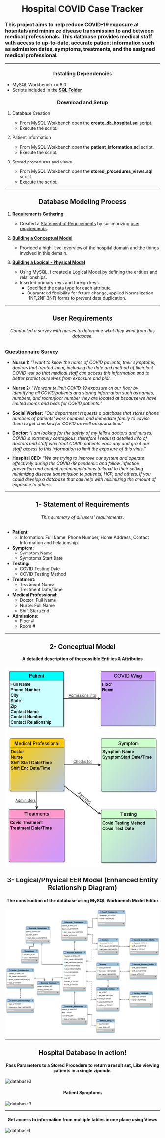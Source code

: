 # <div align="center">  Hospital COVID Case Tracker </div>
###	This project aims to help reduce COVID-19 exposure at hospitals and minimize disease transmission to and between medical professionals. This database provides medical staff with access to up-to-date, accurate patient information such as admission dates, symptoms, treatments, and the assigned medical professional.
----------------------------------------------------------------------------------
###	<div align="center">Installing Dependencies   </div> 
*	MySQL Workbench >= 8.0.
*	Scripts included in the **[SQL Folder](https://github.com/HmSalah/COVID_case_tracker/tree/main/SQL)**.
###	<div align="center"> Download and Setup  </div> 
1.	Database Creation
	*	From MySQL Workbench open the **create_db_hospital.sql** script.
	*	Execute the script.
	
2.	Patient Information
	*	From MySQL Workbench open the **patient_information.sql** script.
	*	Execute the script.
	
3.	Stored procedures and views
	*	From MySQL Workbench open the **stored_procedures_views.sql** script.
	*	Execute the script.
-----------------------------------------------------------------------------------	
##	<div align="center"> Database Modeling Process </div> 	 ##
1.	**[Requirements Gathering](https://github.com/HmSalah/COVID_case_tracker/blob/main/README.md#-user-requirements-)**
	*	Created a [Statement of Requirements](https://github.com/HmSalah/COVID_case_tracker/blob/main/README.md#--1--statement-of-requirements) by summarizing [user requirements](https://github.com/HmSalah/sql_hospital_database/blob/main/README.md#-user-requirements-). 
	
2.	**[Building a Conceptual Model](https://github.com/HmSalah/COVID_case_tracker/blob/main/README.md#-2--conceptual-model-)**
  	*	Provided a high-level overview of the hospital domain and the things involved in this domain.
	
3.	**[Building a Logical - Physical Model](https://github.com/HmSalah/COVID_case_tracker/blob/main/README.md#-3--logicalphysical-mysql-model-erd-)**
	*	Using MySQL, I created a Logical Model by defining the entities and relationships.
	*	Inserted primary keys and foreign keys.
     	*	Specified the data type for each attribute.
     	*	Guaranteed flexibility for future change, applied Normalization (1NF,2NF,3NF) forms to prevent data duplication.


-----------------------------------------------------------------------------------	
##  <div align="center"> User Requirements </div> 
######	<div align="center"> Conducted a survey with nurses to determine what they want from this database.  </div>
### Questionnaire Survey
*	**Nurse 1:** *“I want to know the name of COVID patients, their symptoms, doctors that treated them, including the date and method of their last COVID test so that medical staff can access this information and to better protect ourselves from exposure and plan.*

* 	**Nurse 2:** *“We want to limit COVID-19 exposure on our floor by identifying all COVID patients and storing information such as names, numbers, and room/floor number they are located at because we have limited rooms and beds for COVID patients.”*

* 	**Social Worker:** *“Our department requests a database that stores phone numbers of patients' work numbers and immediate family to advise them to get checked for COVID as well as quarantine."*

* 	**Doctor:** *“I am looking for the safety of my fellow doctors and nurses. COVID is extremely contagious, therefore I request detailed info of doctors and staff who treat COVID patients each day and grant our staff access to this information to limit the exposure of this virus.”*

* 	**Hospital CEO:** *“We are trying to improve our system and operate effectively during the COVID-19 pandemic and follow infection prevention and control recommendations tailored to their setting minimizing disease transmission to patients, HCP, and others. If you could develop a database that can help with minimizing the amount of exposure to others.*

-----------------------------------------------------------------------------------	
##  <div align="center">  1- Statement of Requirements 

###### <div align="center"> This summary of all users’ requirements.</div>

* **Patient:** 
  - Information: Full Name, Phone Number, Home Address, Contact Information and Relationship.
* **Symptom:** 
  - Symptom Name	
  - Symptoms Start Date
* **Testing:**
  - COVID Testing Date
  - COVID Testing Method
* **Treatment:**
  - Treatment Name
  - Treatment Date/Time
* **Medical Professional:**
  - Doctor: Full Name
  - Nurse: Full Name
  - Shift Start/End
* **Admissions:**
  - Floor #
  - Room  #

-----------------------------------------------------------------------------------
##	<div align="center"> 2- Conceptual Model </div>
####	<div align="center"> 	A detailed description of the possible Entities & Attributes </div> 
<p align="center">  <img src="https://github.com/HmSalah/COVID_case_tracker/blob/889f18aefd219a4eafa80da7c1251c7364d597d5/ER%20Diagram%20Models/conceptual_model.png" alt="animated" /></p>

##	<div align="center"> 3- Logical/Physical EER Model (Enhanced Entity Relationship Diagram) </div>
####	<div align="center">The construction of the database using MySQL Workbench Model Editor  </div>
<p align="center"> <img src="https://github.com/HmSalah/COVID_case_tracker/blob/57e29dae1aea4948381600842c3591f0aa836aa6/ER%20Diagram%20Models/logical_physical_model.png"  alt="animated" /></p>


-----------------------------------------------------------------------------------
##	<div align="center"> Hospital Database in action! </div>
####	<div align="center">  Pass Parameters to a Stored Procedure to return a result set, Like viewing patients in a single zipcode. </div> 
![database3](https://user-images.githubusercontent.com/74623220/113911129-39306800-979f-11eb-8c3e-e58a95a8f623.png)
####	<div align="center">  Patient Symptoms </div> 	
![database3](https://user-images.githubusercontent.com/74623220/131191802-4a9e95c2-ceac-4b8d-96f6-5056021be165.png)

-----------------------------------------------------------------------------------	
####	<div align="center"> Get access to information from multiple tables in one place using Views </div> 
![database1](https://user-images.githubusercontent.com/74623220/113911132-39306800-979f-11eb-8d70-cd588bc35cf1.png)



